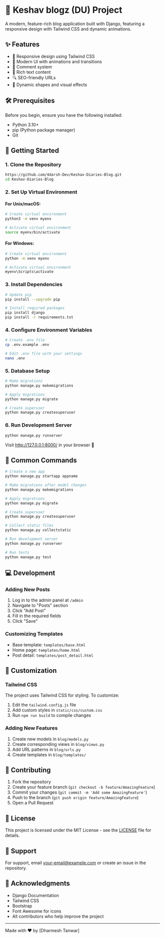 # 🚀 Keshav blogz (DU) Project

A modern, feature-rich blog application built with Django, featuring a responsive design with Tailwind CSS and dynamic animations. 



## ✨ Features

- 📱 Responsive design using Tailwind CSS
- 🎨 Modern UI with animations and transitions
- 💬 Comment system
- 📝 Rich text content
- 🔍 SEO-friendly URLs
- 🌈 Dynamic shapes and visual effects

## 🛠️ Prerequisites

Before you begin, ensure you have the following installed:
- Python 3.10+
- pip (Python package manager)
- Git

## 🚀 Getting Started

### 1. Clone the Repository
```bash
https://github.com/4darsh-Dev/Keshav-Diaries-Blog.git
cd Keshav-Diaries-Blog
```

### 2. Set Up Virtual Environment

#### For Unix/macOS:
```bash
# Create virtual environment
python3 -m venv myenv

# Activate virtual environment
source myenv/bin/activate
```

#### For Windows:
```bash
# Create virtual environment
python -m venv myenv

# Activate virtual environment
myenv\Scripts\activate
```

### 3. Install Dependencies
```bash
# Update pip
pip install --upgrade pip

# Install required packages
pip install django
pip install -r requirements.txt
```

### 4. Configure Environment Variables
```bash
# Create .env file
cp .env.example .env

# Edit .env file with your settings
nano .env
```

### 5. Database Setup
```bash
# Make migrations
python manage.py makemigrations

# Apply migrations
python manage.py migrate

# Create superuser
python manage.py createsuperuser
```

### 6. Run Development Server
```bash
python manage.py runserver
```

Visit http://127.0.0.1:8000/ in your browser 🎉


## 🔧 Common Commands

```bash
# Create a new app
python manage.py startapp appname

# Make migrations after model changes
python manage.py makemigrations

# Apply migrations
python manage.py migrate

# Create superuser
python manage.py createsuperuser

# Collect static files
python manage.py collectstatic

# Run development server
python manage.py runserver

# Run tests
python manage.py test
```

## 💻 Development

### Adding New Posts
1. Log in to the admin panel at `/admin`
2. Navigate to "Posts" section
3. Click "Add Post"
4. Fill in the required fields
5. Click "Save"

### Customizing Templates
- Base template: `templates/base.html`
- Home page: `templates/home.html`
- Post detail: `templates/post_detail.html`

## 🎨 Customization

### Tailwind CSS
The project uses Tailwind CSS for styling. To customize:
1. Edit the `tailwind.config.js` file
2. Add custom styles in `static/css/custom.css`
3. Run `npm run build` to compile changes

### Adding New Features
1. Create new models in `blog/models.py`
2. Create corresponding views in `blog/views.py`
3. Add URL patterns in `blog/urls.py`
4. Create templates in `blog/templates/`

## 📝 Contributing

1. Fork the repository
2. Create your feature branch (`git checkout -b feature/AmazingFeature`)
3. Commit your changes (`git commit -m 'Add some AmazingFeature'`)
4. Push to the branch (`git push origin feature/AmazingFeature`)
5. Open a Pull Request

## 📜 License

This project is licensed under the MIT License - see the [LICENSE](LICENSE) file for details.

## 🤝 Support

For support, email your-email@example.com or create an issue in the repository.

## 🌟 Acknowledgments

- Django Documentation
- Tailwind CSS
- Bootstrap
- Font Awesome for icons
- All contributors who help improve the project

---
Made with ❤️ by [Dharmesh Tanwar]
